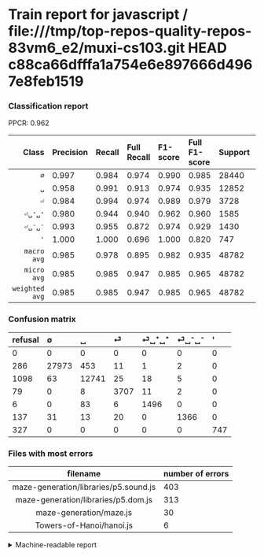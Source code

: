 # Train report for javascript / file:///tmp/top-repos-quality-repos-83vm6_e2/muxi-cs103.git HEAD c88ca66dfffa1a754e6e897666d4967e8feb1519

### Classification report

PPCR: 0.962

| Class | Precision | Recall | Full Recall | F1-score | Full F1-score | Support | Full Support | PPCR |
|------:|:----------|:-------|:------------|:---------|:---------|:--------|:-------------|:-----|
| `∅` | 0.997| 0.984| 0.974| 0.990| 0.985| 28440| 28726| 0.990 |
| `␣` | 0.958| 0.991| 0.913| 0.974| 0.935| 12852| 13950| 0.921 |
| `⏎` | 0.984| 0.994| 0.974| 0.989| 0.979| 3728| 3807| 0.979 |
| `⏎␣⁺␣⁺` | 0.980| 0.944| 0.940| 0.962| 0.960| 1585| 1591| 0.996 |
| `⏎␣⁻␣⁻` | 0.993| 0.955| 0.872| 0.974| 0.929| 1430| 1567| 0.913 |
| `'` | 1.000| 1.000| 0.696| 1.000| 0.820| 747| 1074| 0.696 |
| `macro avg` | 0.985| 0.978| 0.895| 0.982| 0.935| 48782| 50715| 0.962 |
| `micro avg` | 0.985| 0.985| 0.947| 0.985| 0.965| 48782| 50715| 0.962 |
| `weighted avg` | 0.985| 0.985| 0.947| 0.985| 0.965| 48782| 50715| 0.962 |

### Confusion matrix

|refusal|  ∅| ␣| ⏎| ⏎␣⁺␣⁺| ⏎␣⁻␣⁻| '| 
|:---|:---|:---|:---|:---|:---|:---|
|0 |0 |0 |0 |0 |0 |0 |
|286 |27973 |453 |11 |1 |2 |0 |
|1098 |63 |12741 |25 |18 |5 |0 |
|79 |0 |8 |3707 |11 |2 |0 |
|6 |0 |83 |6 |1496 |0 |0 |
|137 |31 |13 |20 |0 |1366 |0 |
|327 |0 |0 |0 |0 |0 |747 |

### Files with most errors

| filename | number of errors|
|:----:|:-----|
| maze-generation/libraries/p5.sound.js | 403 |
| maze-generation/libraries/p5.dom.js | 313 |
| maze-generation/maze.js | 30 |
| Towers-of-Hanoi/hanoi.js | 6 |

<details>
    <summary>Machine-readable report</summary>
```json
{
  "cl_report": {"\u0027": {"f1-score": 1.0, "precision": 1.0, "recall": 1.0, "support": 747}, "macro avg": {"f1-score": 0.9815299461224258, "precision": 0.9853516986855523, "recall": 0.9780671609948389, "support": 48782}, "micro avg": {"f1-score": 0.9845844778811856, "precision": 0.9845844778811856, "recall": 0.9845844778811856, "support": 48782}, "weighted avg": {"f1-score": 0.9846301465476729, "precision": 0.9849244902689044, "recall": 0.9845844778811856, "support": 48782}, "\u2205": {"f1-score": 0.9900720264745961, "precision": 0.9966508711297966, "recall": 0.9835794655414909, "support": 28440}, "\u23ce": {"f1-score": 0.9889289048952914, "precision": 0.9835500132661184, "recall": 0.9943669527896996, "support": 3728}, "\u23ce\u2423\u207a\u2423\u207a": {"f1-score": 0.9617486338797814, "precision": 0.9803407601572739, "recall": 0.9438485804416403, "support": 1585}, "\u23ce\u2423\u207b\u2423\u207b": {"f1-score": 0.9739750445632799, "precision": 0.9934545454545455, "recall": 0.9552447552447553, "support": 1430}, "\u2423": {"f1-score": 0.974455066921606, "precision": 0.9581140021055797, "recall": 0.9913632119514473, "support": 12852}},
  "cl_report_full": {"\u0027": {"f1-score": 0.8204283360790774, "precision": 1.0, "recall": 0.6955307262569832, "support": 1074}, "macro avg": {"f1-score": 0.9346394063051712, "precision": 0.9853516986855523, "recall": 0.8947336693973923, "support": 50715}, "micro avg": {"f1-score": 0.9654562449119068, "precision": 0.9845844778811856, "recall": 0.9470570837030464, "support": 50715}, "weighted avg": {"f1-score": 0.9648532995835537, "precision": 0.9845277250535144, "recall": 0.9470570837030464, "support": 50715}, "\u2205": {"f1-score": 0.9850861901994965, "precision": 0.9966508711297966, "recall": 0.9737868133398315, "support": 28726}, "\u23ce": {"f1-score": 0.9786166842661036, "precision": 0.9835500132661184, "recall": 0.973732597846073, "support": 3807}, "\u23ce\u2423\u207a\u2423\u207a": {"f1-score": 0.959897337183189, "precision": 0.9803407601572739, "recall": 0.940289126335638, "support": 1591}, "\u23ce\u2423\u207b\u2423\u207b": {"f1-score": 0.9286199864038069, "precision": 0.9934545454545455, "recall": 0.8717294192724953, "support": 1567}, "\u2423": {"f1-score": 0.935187903699354, "precision": 0.9581140021055797, "recall": 0.9133333333333333, "support": 13950}},
  "ppcr": 0.9618850438726215
}
```
</details>
